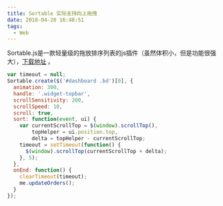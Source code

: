 ```yaml
---
title: Sortable 实际支持向上拖拽
date: 2018-04-20 16:48:51
tags:
  - Web
---
```


Sortable.js是一款轻量级的拖放排序列表的js插件（虽然体积小，但是功能很强大），[下载地址](https://github.com/RubaXa/Sortable) 。
<!--more-->
```javascript
var timeout = null;
Sortable.create($('#dashboard .bd')[0], {
  animation: 300,
  handle: '.widget-topbar',
  scrollSensitivity: 200,
  scrollSpeed: 10,
  scroll: true,
  sort: function(event, ui) {
    var currentScrollTop = $(window).scrollTop(),
        topHelper = ui.position.top,
        delta = topHelper - currentScrollTop;
    timeout = setTimeout(function() {
      $(window).scrollTop(currentScrollTop + delta);
    }, 5);
  },
  onEnd: function() {
    clearTimeout(timeout);
    me.updateOrders();
  }
});
```
